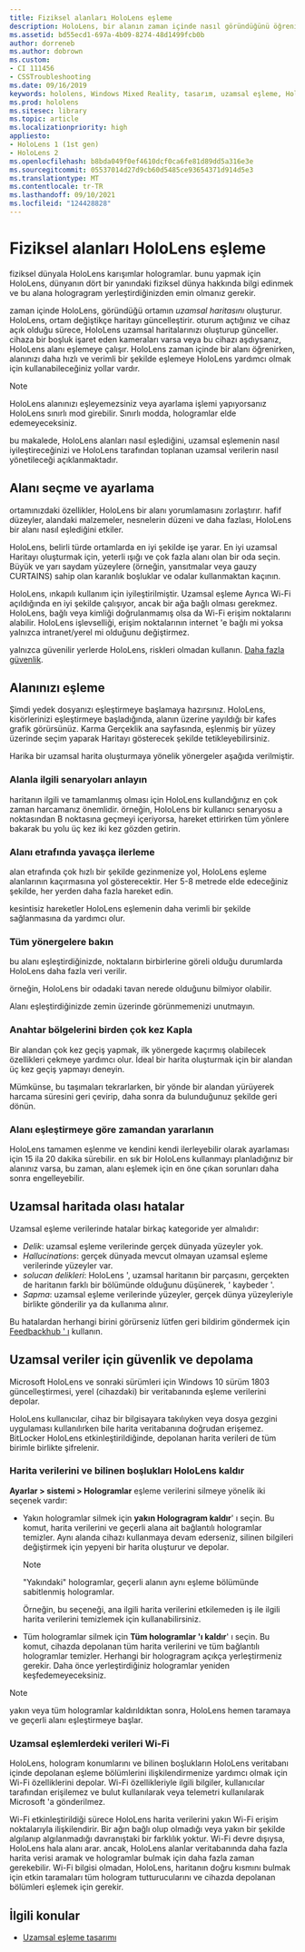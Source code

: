 ```yaml
---
title: Fiziksel alanları HoloLens eşleme
description: HoloLens, bir alanın zaman içinde nasıl göründüğünü öğrenir. kullanıcılar, HoloLens alana belirli yollarla taşıyarak bu süreci kolaylaştırabilir.
ms.assetid: bd55ecd1-697a-4b09-8274-48d1499fcb0b
author: dorreneb
ms.author: dobrown
ms.custom:
- CI 111456
- CSSTroubleshooting
ms.date: 09/16/2019
keywords: hololens, Windows Mixed Reality, tasarım, uzamsal eşleme, HoloLens, yüzey yeniden oluşturma, kafes, baş izleme, eşleme
ms.prod: hololens
ms.sitesec: library
ms.topic: article
ms.localizationpriority: high
appliesto:
- HoloLens 1 (1st gen)
- HoloLens 2
ms.openlocfilehash: b8bda049f0ef4610dcf0ca6fe81d89dd5a316e3e
ms.sourcegitcommit: 05537014d27d9cb60d5485ce93654371d914d5e3
ms.translationtype: MT
ms.contentlocale: tr-TR
ms.lasthandoff: 09/10/2021
ms.locfileid: "124428828"
---
```

# <a name="map-physical-spaces-with-hololens"></a>Fiziksel alanları HoloLens eşleme

fiziksel dünyala HoloLens karışımlar hologramlar. bunu yapmak için HoloLens, dünyanın dört bir yanındaki fiziksel dünya hakkında bilgi edinmek ve bu alana hologragram yerleştirdiğinizden emin olmanız gerekir.

zaman içinde HoloLens, göründüğü ortamın *uzamsal haritasını* oluşturur.  HoloLens, ortam değiştikçe haritayı güncelleştirir. oturum açtığınız ve cihaz açık olduğu sürece, HoloLens uzamsal haritalarınızı oluşturup günceller. cihaza bir boşluk işaret eden kameraları varsa veya bu cihazı aşdıysanız, HoloLens alanı eşlemeye çalışır. HoloLens zaman içinde bir alanı öğrenirken, alanınızı daha hızlı ve verimli bir şekilde eşlemeye HoloLens yardımcı olmak için kullanabileceğiniz yollar vardır.  

> [!NOTE]
> HoloLens alanınızı eşleyemezsiniz veya ayarlama işlemi yapıyorsanız HoloLens sınırlı mod girebilir. Sınırlı modda, hologramlar elde edemeyeceksiniz.

bu makalede, HoloLens alanları nasıl eşlediğini, uzamsal eşlemenin nasıl iyileştireceğinizi ve HoloLens tarafından toplanan uzamsal verilerin nasıl yönetileceği açıklanmaktadır.

## <a name="choosing-and-setting-up-and-your-space"></a>Alanı seçme ve ayarlama

ortamınızdaki özellikler, HoloLens bir alanı yorumlamasını zorlaştırır. hafif düzeyler, alandaki malzemeler, nesnelerin düzeni ve daha fazlası, HoloLens bir alanı nasıl eşlediğini etkiler.

HoloLens, belirli türde ortamlarda en iyi şekilde işe yarar. En iyi uzamsal Haritayı oluşturmak için, yeterli ışığı ve çok fazla alanı olan bir oda seçin. Büyük ve yarı saydam yüzeylere (örneğin, yansıtmalar veya gauzy CURTAINS) sahip olan karanlık boşluklar ve odalar kullanmaktan kaçının.

HoloLens, ınkapılı kullanım için iyileştirilmiştir. Uzamsal eşleme Ayrıca Wi-Fi açıldığında en iyi şekilde çalışıyor, ancak bir ağa bağlı olması gerekmez. HoloLens, bağlı veya kimliği doğrulanmamış olsa da Wi-Fi erişim noktalarını alabilir. HoloLens işlevselliği, erişim noktalarının internet 'e bağlı mi yoksa yalnızca intranet/yerel mi olduğunu değiştirmez.

yalnızca güvenilir yerlerde HoloLens, riskleri olmadan kullanın. [Daha fazla güvenlik](https://support.microsoft.com/help/4023454/safety-information).

## <a name="mapping-your-space"></a>Alanınızı eşleme

Şimdi yedek dosyanızı eşleştirmeye başlamaya hazırsınız.  HoloLens, kisörlerinizi eşleştirmeye başladığında, alanın üzerine yayıldığı bir kafes grafik görürsünüz.  Karma Gerçeklik ana sayfasında, eşlenmiş bir yüzey üzerinde seçim yaparak Haritayı gösterecek şekilde tetikleyebilirsiniz.

Harika bir uzamsal harita oluşturmaya yönelik yönergeler aşağıda verilmiştir.

### <a name="understand-the-scenarios-for-the-area"></a>Alanla ilgili senaryoları anlayın

haritanın ilgili ve tamamlanmış olması için HoloLens kullandığınız en çok zaman harcamanız önemlidir. örneğin, HoloLens bir kullanıcı senaryosu a noktasından B noktasına geçmeyi içeriyorsa, hareket ettirirken tüm yönlere bakarak bu yolu üç kez iki kez gözden getirin.  

### <a name="walk-slowly-around-the-space"></a>Alanı etrafında yavaşça ilerleme

alan etrafında çok hızlı bir şekilde gezinmenize yol, HoloLens eşleme alanlarının kaçırmasına yol gösterecektir. Her 5-8 metrede elde edeceğiniz şekilde, her yerden daha fazla hareket edin.  

kesintisiz hareketler HoloLens eşlemenin daha verimli bir şekilde sağlanmasına da yardımcı olur.

### <a name="look-in-all-directions"></a>Tüm yönergelere bakın

bu alanı eşleştirdiğinizde, noktaların birbirlerine göreli olduğu durumlarda HoloLens daha fazla veri verilir.  

örneğin, HoloLens bir odadaki tavan nerede olduğunu bilmiyor olabilir.  

Alanı eşleştirdiğinizde zemin üzerinde görünmemenizi unutmayın.

### <a name="cover-key-areas-multiple-times"></a>Anahtar bölgelerini birden çok kez Kapla

Bir alandan çok kez geçiş yapmak, ilk yönergede kaçırmış olabilecek özellikleri çekmeye yardımcı olur. İdeal bir harita oluşturmak için bir alandan üç kez geçiş yapmayı deneyin.

Mümkünse, bu taşımaları tekrarlarken, bir yönde bir alandan yürüyerek harcama süresini geri çevirip, daha sonra da bulunduğunuz şekilde geri dönün.

### <a name="take-your-time-mapping-the-area"></a>Alanı eşleştirmeye göre zamandan yararlanın

HoloLens tamamen eşlenme ve kendini kendi ilerleyebilir olarak ayarlaması için 15 ila 20 dakika sürebilir. en sık bir HoloLens kullanmayı planladığınız bir alanınız varsa, bu zaman, alanı eşlemek için en öne çıkan sorunları daha sonra engelleyebilir.  

## <a name="possible-errors-in-the-spatial-map"></a>Uzamsal haritada olası hatalar

Uzamsal eşleme verilerinde hatalar birkaç kategoride yer almalıdır:

- *Delik*: uzamsal eşleme verilerinde gerçek dünyada yüzeyler yok.
- *Hallucinations*: gerçek dünyada mevcut olmayan uzamsal eşleme verilerinde yüzeyler var.
- *solucan delikleri*: HoloLens ', uzamsal haritanın bir parçasını, gerçekten de haritanın farklı bir bölümünde olduğunu düşünerek, ' kaybeder '.
- *Sapma*: uzamsal eşleme verilerinde yüzeyler, gerçek dünya yüzeyleriyle birlikte gönderilir ya da kullanıma alınır.

Bu hatalardan herhangi birini görürseniz lütfen geri bildirim göndermek için [Feedbackhub ' ı](hololens-feedback.md) kullanın.

## <a name="security-and-storage-for-spatial-data"></a>Uzamsal veriler için güvenlik ve depolama

Microsoft HoloLens ve sonraki sürümleri için Windows 10 sürüm 1803 güncelleştirmesi, yerel (cihazdaki) bir veritabanında eşleme verilerini depolar.

HoloLens kullanıcılar, cihaz bir bilgisayara takılıyken veya dosya gezgini uygulaması kullanılırken bile harita veritabanına doğrudan erişemez. BitLocker HoloLens etkinleştirildiğinde, depolanan harita verileri de tüm birimle birlikte şifrelenir.

### <a name="remove-map-data-and-known-spaces-from-hololens"></a>Harita verilerini ve bilinen boşlukları HoloLens kaldır

**Ayarlar > sistemi > Hologramlar** eşleme verilerini silmeye yönelik iki seçenek vardır:

- Yakın hologramlar silmek için **yakın Hologragram kaldır**' ı seçin. Bu komut, harita verilerini ve geçerli alana ait bağlantılı hologramlar temizler. Aynı alanda cihazı kullanmaya devam ederseniz, silinen bilgileri değiştirmek için yepyeni bir harita oluşturur ve depolar.

   > [!NOTE]
   > "Yakındaki" hologramlar, geçerli alanın aynı eşleme bölümünde sabitlenmiş hologramlar.

   Örneğin, bu seçeneği, ana ilgili harita verilerini etkilemeden iş ile ilgili harita verilerini temizlemek için kullanabilirsiniz.

- Tüm hologramlar silmek için **Tüm hologramlar 'ı kaldır**' ı seçin. Bu komut, cihazda depolanan tüm harita verilerini ve tüm bağlantılı hologramlar temizler. Herhangi bir hologragram açıkça yerleştirmeniz gerekir. Daha önce yerleştirdiğiniz hologramlar yeniden keşfedemeyeceksiniz.

> [!NOTE]
> yakın veya tüm hologramlar kaldırıldıktan sonra, HoloLens hemen taramaya ve geçerli alanı eşleştirmeye başlar.

### <a name="wi-fi-data-in-spatial-maps"></a>Uzamsal eşlemlerdeki verileri Wi-Fi

HoloLens, hologram konumlarını ve bilinen boşlukların HoloLens veritabanı içinde depolanan eşleme bölümlerini ilişkilendirmenize yardımcı olmak için Wi-Fi özelliklerini depolar. Wi-Fi özellikleriyle ilgili bilgiler, kullanıcılar tarafından erişilemez ve bulut kullanılarak veya telemetri kullanılarak Microsoft 'a gönderilmez.

Wi-Fi etkinleştirildiği sürece HoloLens harita verilerini yakın Wi-Fi erişim noktalarıyla ilişkilendirir. Bir ağın bağlı olup olmadığı veya yakın bir şekilde algılanıp algılanmadığı davranıştaki bir farklılık yoktur. Wi-Fi devre dışıysa, HoloLens hala alanı arar. ancak, HoloLens alanlar veritabanında daha fazla harita verisi aramak ve hologramlar bulmak için daha fazla zaman gerekebilir. Wi-Fi bilgisi olmadan, HoloLens, haritanın doğru kısmını bulmak için etkin taramaları tüm hologram tutturucularını ve cihazda depolanan bölümleri eşlemek için gerekir.

## <a name="related-topics"></a>İlgili konular

- [Uzamsal eşleme tasarımı](/windows/mixed-reality/spatial-mapping)
